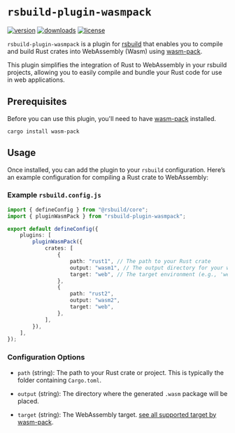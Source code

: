 # `rsbuild-plugin-wasmpack`

[![version](https://img.shields.io/npm/v/rsbuild-plugin-wasmpack?style=flat-square&colorA=DEA584&colorB=5E4CEF)](https://www.npmjs.com/package/rsbuild-plugin-wasmpack)
[![downloads](https://img.shields.io/npm/dt/rsbuild-plugin-wasmpack?style=flat-square&colorA=DEA584&colorB=5E4CEF)](https://www.npmjs.com/package/rsbuild-plugin-wasmpack)
[![license](https://img.shields.io/github/license/nshen/vite-plugin-wasm-pack?style=flat-square&colorA=DEA584&colorB=5E4CEF)](./LICENSE)

`rsbuild-plugin-wasmpack` is a plugin for [rsbuild](https://rsbuild.dev/) that enables you to compile and build Rust crates into WebAssembly (Wasm) using [wasm-pack](https://rustwasm.github.io/wasm-pack/).

This plugin simplifies the integration of Rust to WebAssembly in your rsbuild projects, allowing you to easily compile and bundle your Rust code for use in web applications.

## Prerequisites

Before you can use this plugin, you'll need to have [wasm-pack](https://rustwasm.github.io/wasm-pack/) installed.

```Shell
cargo install wasm-pack
```

## Usage

Once installed, you can add the plugin to your `rsbuild` configuration. Here’s an example configuration for compiling a Rust crate to WebAssembly:

### Example `rsbuild.config.js`

```typescript
import { defineConfig } from "@rsbuild/core";
import { pluginWasmPack } from "rsbuild-plugin-wasmpack";

export default defineConfig({
	plugins: [
		pluginWasmPack({
			crates: [
				{
					path: "rust1", // The path to your Rust crate
					output: "wasm1", // The output directory for your wasm package
					target: "web", // The target environment (e.g., 'web', 'nodejs')
				},
				{
					path: "rust2",
					output: "wasm2",
					target: "web",
				},
			],
		}),
	],
});

```

### Configuration Options

- `path` (string): The path to your Rust crate or project. This is typically the folder containing `Cargo.toml`.

- `output` (string): The directory where the generated `.wasm` package will be placed.

- `target` (string): The WebAssembly target. [see all supported target by wasm-pack](https://rustwasm.github.io/wasm-pack/book/commands/build.html#target).
